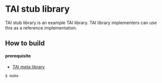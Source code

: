TAI stub library
================

TAI stub library is an example TAI library.
TAI library implementers can use this as a reference implementation.

## How to build

#### prerequisite

- [TAI meta library](https://github.com/Telecominfraproject/oopt-tai/tree/master/meta)

```
$ make
```
